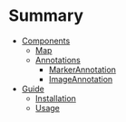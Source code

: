 # Summary

* [Components]()
    * [Map](components/map.md)
    * [Annotations](components/annotations/README.md)
        * [MarkerAnnotation](components/annotations/marker-annotation.md)
        * [ImageAnnotation](components/annotations/image-annotation.md)
* [Guide]()
    * [Installation](guide/installation.md)
    * [Usage](guide/usage.md)